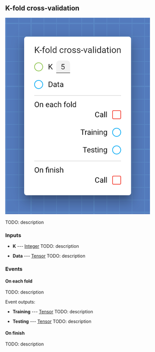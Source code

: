 ## K-fold cross-validation

![K-fold cross-validation](assets/img/cards/kFoldCrossValidation.png)

TODO: description


### Inputs


* **K** --- [Integer](types/Integer.html)
  TODO: description

* **Data** --- [Tensor](types/Tensor.html)
  TODO: description







### Events


#### On each fold

TODO: description


Event outputs:


* **Training** --- [Tensor](types/Tensor.html)
  TODO: description

* **Testing** --- [Tensor](types/Tensor.html)
  TODO: description





#### On finish

TODO: description





